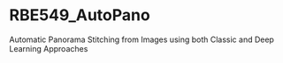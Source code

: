 # RBE549_AutoPano
Automatic Panorama Stitching from Images using both Classic and Deep Learning Approaches
